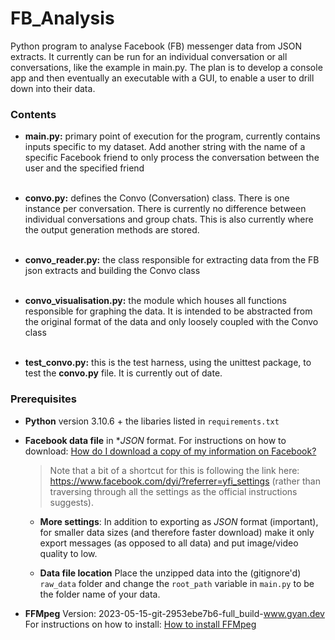# FB_Analysis

Python program to analyse Facebook (FB) messenger data from JSON extracts. It currently can be run for an individual
conversation or all conversations, like the example in main.py. The plan is to develop a console app and then eventually
an executable with a GUI, to enable a user to drill down into their data.

### Contents

* **main.py:** primary point of execution for the program, currently contains inputs specific to my dataset. Add another
  string with the name of a specific Facebook friend to only process the conversation between the user and the specified
  friend
  <br><br>

* **convo.py:** defines the Convo (Conversation) class. There is one instance per conversation. There is currently no
  difference between individual conversations and group chats. This is also currently where the output generation
  methods are stored.
  <br><br>

* **convo_reader.py:** the class responsible for extracting data from the FB json extracts and building the Convo class
  <br><br>

* **convo_visualisation.py:** the module which houses all functions responsible for graphing the data. It is intended to
  be abstracted from the original format of the data and only loosely coupled with the Convo class
  <br><br>

* **test_convo.py:** this is the test harness, using the unittest package, to test the **convo.py** file. It is
  currently out of date.

### Prerequisites

* **Python** version 3.10.6 + the libaries listed in `requirements.txt`

* **Facebook data file** in **JSON* format. For instructions on how to download:
  [How do I download a copy of my information on Facebook?](https://www.facebook.com/help/212802592074644?rdrhc)

  > Note that a bit of a shortcut for this is following the link here: https://www.facebook.com/dyi/?referrer=yfi_settings (rather than traversing through all the settings as the official instructions suggests).

    - **More settings**: In addition to exporting as *JSON* format (important), for smaller data sizes (and therefore faster download) make it only export messages (as opposed to all data) and put image/video quality to low.

    - **Data file location** Place the unzipped data into the (gitignore'd) `raw_data` folder and change the `root_path` variable in `main.py` to be the folder name of your data.

* **FFMpeg** Version: 2023-05-15-git-2953ebe7b6-full_build-www.gyan.dev For instructions on how to install:
  [How to install FFMpeg](https://www.linkedin.com/pulse/step-solve-common-error-racing-bar-chart-ffmpeg-available-yang/)
